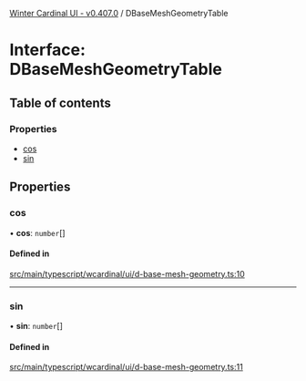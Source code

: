 [Winter Cardinal UI - v0.407.0](../index.md) / DBaseMeshGeometryTable

# Interface: DBaseMeshGeometryTable

## Table of contents

### Properties

- [cos](DBaseMeshGeometryTable.md#cos)
- [sin](DBaseMeshGeometryTable.md#sin)

## Properties

### cos

• **cos**: `number`[]

#### Defined in

[src/main/typescript/wcardinal/ui/d-base-mesh-geometry.ts:10](https://github.com/winter-cardinal/winter-cardinal-ui/blob/v0.407.0/src/main/typescript/wcardinal/ui/d-base-mesh-geometry.ts#L10)

___

### sin

• **sin**: `number`[]

#### Defined in

[src/main/typescript/wcardinal/ui/d-base-mesh-geometry.ts:11](https://github.com/winter-cardinal/winter-cardinal-ui/blob/v0.407.0/src/main/typescript/wcardinal/ui/d-base-mesh-geometry.ts#L11)
